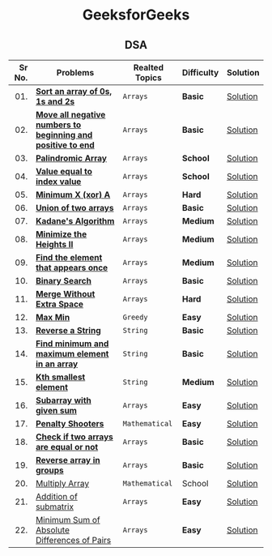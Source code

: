 <div align = "center">

# GeeksforGeeks

## DSA

| Sr No. | Problems                                                                                                                                                                                           | Realted Topics | Difficulty | Solution                                                                                                               |
| -----: | -------------------------------------------------------------------------------------------------------------------------------------------------------------------------------------------------- | -------------- | ---------- | ---------------------------------------------------------------------------------------------------------------------- |
|    01. | [**Sort an array of 0s, 1s and 2s**](https://practice.geeksforgeeks.org/problems/sort-an-array-of-0s-1s-and-2s4231/1#)                                                                             | `Arrays`       | **Basic**  | [Solution](../DSA/Arrays/001.Sort_an_array_of_0s,_1s_and_2s.cpp)                                                       |
|    02. | [**Move all negative numbers to beginning and positive to end**](https://www.geeksforgeeks.org/move-negative-numbers-beginning-positive-end-constant-extra-space/)                                 | `Arrays`       | **Basic**  | [Solution](../DSA/Arrays/002.Move_all_negative_numbers_to_beginning_and_positive_to_end_with_constant_extra_space.cpp) |
|    03. | [**Palindromic Array**](https://practice.geeksforgeeks.org/problems/palindromic-array-1587115620/1/?page=1&curated[]=7&sortBy=submissions)                                                         | `Arrays`       | **School** | [Solution](../DSA/Arrays/003.Palindromic_Array.cpp)                                                                    |
|    04. | [**Value equal to index value**](https://practice.geeksforgeeks.org/problems/value-equal-to-index-value1330/1/?page=1&curated[]=7&sortBy=submissions)                                              | `Arrays`       | **School** | [Solution](<../DSA/Arrays/004.Minimum_X_(xor)_A.cpp>)                                                                  |
|    05. | [**Minimum X (xor) A**](https://practice.geeksforgeeks.org/problems/x-xor-a-is-minimum-and-set-bits-in-x-b/1#)                                                                                     | `Arrays`       | **Hard**   | [Solution](../DSA/Arrays/005.Union_of_two_arrays.cpp)                                                                  |
|    06. | [**Union of two arrays**](https://practice.geeksforgeeks.org/problems/union-of-two-arrays3538/1)                                                                                                   | `Arrays`       | **Basic**  | [Solution](../DSA/Arrays/006.Cyclically_rotate_an_array_by_one.cpp)                                                    |
|    07. | [**Kadane's Algorithm**](https://practice.geeksforgeeks.org/problems/kadanes-algorithm-1587115620/1#)                                                                                              | `Arrays`       | **Medium** | [Solution](../DSA/Arrays/007.Kadane's_Algorithm.cpp)                                                                   |
|    08. | [**Minimize the Heights II**](https://practice.geeksforgeeks.org/problems/minimize-the-heights3351/1#)                                                                                             | `Arrays`       | **Medium** | [Solution](../DSA/Arrays/008.Minimize_the_Heights_II.cpp)                                                              |
|    09. | [**Find the element that appears once**](https://practice.geeksforgeeks.org/problems/element-appearing-once2552/1#)                                                                                | `Arrays`       | **Medium** | [Solution](../DSA/Arrays/009.Find_the_element_that_appears_once.cpp)                                                   |
|    10. | [**Binary Search**](https://practice.geeksforgeeks.org/problems/binary-search-1587115620/1/?page=1&curated[]=1&sortBy=submissions#)                                                                | `Arrays`       | **Basic**  | [Solution](../DSA/Arrays/010.Binary_Search.cpp)                                                                        |
|    11. | [**Merge Without Extra Space**](https://practice.geeksforgeeks.org/problems/merge-two-sorted-arrays5135/1#)                                                                                        | `Arrays`       | **Hard**   | [Solution](../DSA/Arrays/011.Merge_Without_Extra_Space.cpp)                                                            |
|    12. | [**Max Min**](https://practice.geeksforgeeks.org/problems/max-min/1/?page=1&sortBy=accuracy#)                                                                                                      | `Greedy`       | **Easy**   | [Solution](../DSA/Greedy/001.Max_Min.cpp)                                                                              |
|    13. | [**Reverse a String**](https://docs.google.com/spreadsheets/d/1Q54syXIR46PVxCP7Mz84upjgqb4qYVTdjsOAszPyuUg/edit#gid=0&range=B4)                                                                    | `String`       | **Basic**  | [Solution](../DSA/Strings/001.Reverse_a_String.cpp)                                                                    |
|    14. | [**Find minimum and maximum element in an array**](https://practice.geeksforgeeks.org/problems/find-minimum-and-maximum-element-in-an-array4428/1/)                                                | `String`       | **Basic**  | [Solution](../DSA/Strings/002.Find_minimum_and_maximum_element_in_an_array.cpp)                                        |
|    15. | [**Kth smallest element**](https://practice.geeksforgeeks.org/problems/kth-smallest-element5635/1#)                                                                                                | `String`       | **Medium** | [Solution](../DSA/Strings/003.Kth_smallest_element.cpp)                                                                |
|    16. | [**Subarray with given sum**](https://practice.geeksforgeeks.org/problems/subarray-with-given-sum-1587115621/1/?page=1&sortBy=submissions#)                                                        | `Arrays`       | **Easy**   | [Solution](../DSA/Arrays/012.Subarray_with_given_sum.cpp)                                                              |
|    17. | [**Penalty Shooters**](https://practice.geeksforgeeks.org/problems/penalty-shooters4238/1/?page=1&difficulty[]=0&sortBy=accuracy#)                                                                 | `Mathematical` | **Easy**   | [Solution](../DSA/Mathematical/001.Penalty_Shooters.cpp)                                                               |
|    18. | [**Check if two arrays are equal or not**](https://practice.geeksforgeeks.org/problems/check-if-two-arrays-are-equal-or-not3847/1?page=1&curated[]=1&sortBy=submissions)                           | `Arrays`       | **Basic**  | [Solution](../Arrays/013.Check_if_two_arrays_are_equal_or_not.cpp)                                                     |
|    19. | [**Reverse array in groups**](https://practice.geeksforgeeks.org/problems/reverse-array-in-groups0255/1?page=1&curated[]=1&sortBy=submissions)                                                     | `Arrays`       | **Basic**  | [Solution](../Arrays/014.Reverse_array_in_groups.cpp)                                                                  |
|    20. | [Multiply Array](https://practice.geeksforgeeks.org/problems/multiply-array-1658312632/1?page=1&sortBy=accuracy)                                                                                   | `Mathematical` | School     | [Solution](../Mathematical/002.Multiply_Array.cpp)                                                                     |
|    21. | [Addition of submatrix](https://practice.geeksforgeeks.org/problems/addition-of-submatrix5835/1?page=1&difficulty[]=0&category[]=Arrays&sortBy=accuracy)                                           | `Arrays`       | **Easy**   | [Solution](../Arrays/016.Addition_of_submatrix.cpp)                                                                    |
|    22. | [Minimum Sum of Absolute Differences of Pairs](https://practice.geeksforgeeks.org/problems/minimum-sum-of-absolute-differences-of-pairs/1?page=1&difficulty[]=0&category[]=Arrays&sortBy=accuracy) | `Arrays`       | **Easy**   | [Solution](../Arrays/017.Minimum_Sum_of_Absolute_Differences_of_Pairs.cpp)                                             |

</div>
